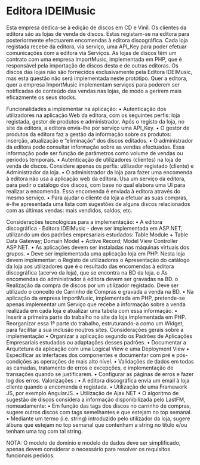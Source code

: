 Editora IDEIMusic
====================
Esta empresa dedica-se à edição de discos em CD e Vinil. Os clientes da editora são as lojas de 
venda de discos. Estas registam-se na editora para posteriormente efectuarem encomendas à 
editora discográfica. Cada loja registada recebe da editora, via serviço, uma API_Key para poder 
efetuar comunicações com a editora via Serviços. 
As lojas de discos têm um contrato com uma empresa ImportMusic, implementada em PHP, 
que é responsável pela importação de discos desta e de outras editoras. Os discos das lojas não 
são fornecidos exclusivamente pela Editora IDEIMusic, mas esta questão não será 
implementada neste protótipo. 
Quer a editora, quer a empresa ImportMusic implementam serviços para poderem ser 
notificadas do conteúdo das vendas nas lojas, de modo a gerirem mais eficazmente os seus 
stocks. 

Funcionalidades a implementar na aplicação: 
• Autenticação dos utilizadores na aplicação Web da editora, com os seguintes perfis: loja 
registada, gestor de produtos e administrador. Após o registo da loja, no site da editora, 
a editora envia-lhe por serviço uma API_Key.
• O gestor de produtos da editora faz a gestão da informação sobre os produtos: inserção, 
atualização e “eliminação” dos discos editados. 
• O administrador da editora pode consultar informação sobre as vendas efectuadas. Essa 
informação pode ser função de parâmetros como volume de vendas ou períodos 
temporais. 
• Autenticação de utilizadores (clientes) na loja de venda de discos. Considere apenas os 
perfis: utilizador registado (cliente) e Administrador da loja. 
• O administrador da loja para fazer uma encomenda à editora não usa a aplicação web 
da editora. Usa um serviço da editora, para pedir o catálogo dos discos, com base no qual elabora uma UI para realizar a encomenda. Essa encomenda é enviada à editora 
através do mesmo serviço. 
• Para ajudar o cliente da loja a efetuar as suas compras, é-lhe apresentada uma lista com 
sugestões de alguns discos relacionados com as últimas vendas: mais vendidos, saldos, 
etc. 

Considerações tecnológicas para a implementação: 
• A editora discográfica - Editora IDEIMusic - deve ser implementada em ASP.NET, 
utilizando um dos padrões empresariais estudados: Table Module + Table Data Gateway; 
Domain Model + Active Record; Model View Controller ASP.NET. 
• As aplicações devem ser instaladas nas máquinas virtuais dos grupos. 
• Deve ser implementada uma aplicação loja em PHP. Nesta loja devem implementar: 
o Registo de utilizadores 
o Apresentação do catálogo da loja aos utilizadores que é o resultado das 
encomendas à editora discográfica (acervo da loja), que se encontra na BD da 
loja.
o As encomendas do administrador à editora devem ser gravadas na BD. 
o Realização da compra de discos por um utilizador registado. Deve ser utilizado o 
conceito de Carrinho de Compras e gravada a venda na BD. 
• Na aplicação da empresa ImportMusic, implementada em PHP, pretende-se apenas 
implementar um Serviço que recebe a informação sobre a venda realizada em cada loja 
e atualizar uma tabela com essa informação. 
• Inserir a primeira parte do trabalho no site da loja implementada em PHP. Reorganizar 
essa 1ª parte do trabalho, estruturando-a como um Widget, para facilitar a sua inclusão 
noutros sites. 
Considerações gerais sobre a implementação 
• Organizar a aplicação segundo os Padrões de Aplicações Empresariais estudados ou 
adaptações desses padrões. 
• Documentar a Arquitetura da aplicação com uma Logical View e uma Deployment View 
• Especificar as interfaces dos componentes e documentar com pré e pós-condições as 
operações de mais alto nível. 
• Validações de dados em todas as camadas, tratamento de erros e excepções, e 
implementação de transações quando se justificarem.
• Configurar as páginas de erros e fazer log dos erros. Valorizações : 
• A editora discográfica envia um email à loja cliente quando a encomenda é registada. 
• Utilização de uma Framework JS, por exemplo AngularJS. 
• Utilização de Ajax.NET 
• O algoritmo de sugestão de discos considera a informação disponibilizada pelo LastFM, 
nomeadamente: 
• Em função das tags dos discos no carrinho de compras, sugere outros discos com 
tags semelhantes e que estejam no top semanal. 
• Mediante um termo (i.e. string) introduzido pelo utilizador da loja, sugere álbuns 
que estejam no top semanal que contenham a string no título e/ou tenham uma 
tag com tal string. 

NOTA: O modelo de domínio e modelo de dados deve ser simplificado, apenas devem 
considerar o necessário para resolver os requisitos funcionais pedidos. 
